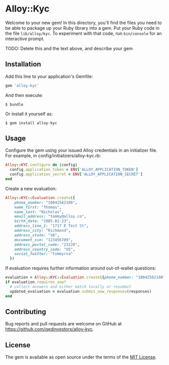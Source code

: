 # Alloy::Kyc

Welcome to your new gem! In this directory, you'll find the files you need to be able to package up your Ruby library into a gem. Put your Ruby code in the file `lib/alloy/kyc`. To experiment with that code, run `bin/console` for an interactive prompt.

TODO: Delete this and the text above, and describe your gem

## Installation

Add this line to your application's Gemfile:

```ruby
gem 'alloy-kyc'
```

And then execute:

    $ bundle

Or install it yourself as:

    $ gem install alloy-kyc

## Usage

Configure the gem using your issued Alloy credentials in an initializer file. For example, in config/initializers/alloy-kyc.rb:

```ruby
Alloy::KYC.configure do |config|
  config.application_token = ENV['ALLOY_APPLICATION_TOKEN']
  config.application_secret = ENV['ALLOY_APPLICATION_SECRET']
end
```

Create a new evaluation:

```ruby
Alloy::KYC::Evaluation.create({
    phone_number: "18042562188",
    name_first: "Thomas",
    name_last: "Nicholas",
    email_address: "tommy@alloy.co",
    birth_date: "1985-01-23",
    address_line_1: "1717 E Test St",
    address_city: "Richmond",
    address_state: "VA",
    document_ssn: "123456789",
    address_postal_code: "23220",
    address_country_code: "US",
    social_twitter: "tommyrva"
  })
```

If evaluation requires further information around out-of-wallet questions:

```ruby
evaluation = Alloy::KYC::Evaluation.create({phone_number: "18042562188", name_first: "Thomas",...})
if evaluation.requires_oow?
  # collect answers and either match locally or resubmit
  updated_evaluation = evaluation.submit_oow_responses(responses)
end
```

## Contributing

Bug reports and pull requests are welcome on GitHub at https://github.com/qedinvestors/alloy-kyc.


## License

The gem is available as open source under the terms of the [MIT License](http://opensource.org/licenses/MIT).

